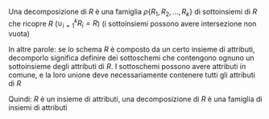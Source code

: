 Una decomposizione di $R$ è una famiglia $\rho \{R_{1},R_{2},\dots,R_{k}\}$ di sottoinsiemi di $R$ che ricopre $R$ ($\cup_{i=1}^k R_{i}=R$) (i sottoinsiemi possono avere intersezione non vuota)

In altre parole: se lo schema $R$ è composto da un certo insieme di attributi, decomporlo significa definire dei sottoschemi che contengono ognuno un sottoinsieme degli attributi di $R$. I sottoschemi possono avere attributi in comune, e la loro unione deve necessariamente contenere tutti gli attributi di $R$

Quindi: $R$ è un insieme di attributi, una decomposizione di $R$ è una famiglia di insiemi di attributi

